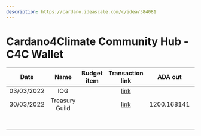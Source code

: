 ```yaml
---
description: https://cardano.ideascale.com/c/idea/384081
---
```


# Cardano4Climate Community Hub - C4C Wallet

<table><thead><tr><th>Date</th><th align="center">Name</th><th data-type="select">Budget item</th><th align="center">Transaction link</th><th align="center">ADA out</th><th align="center">ADA in</th><th align="center">Balance</th></tr></thead><tbody><tr><td>03/03/2022</td><td align="center">IOG</td><td></td><td align="center"><a href="https://raw.githubusercontent.com/treasuryguild/Cardano4Climate/main/Transactions/Fund7/Cardano4Climate-Community-Hub/Incoming-IOG/1648537673177-IOG.json">link</a></td><td align="center"></td><td align="center">2451.086957</td><td align="center">2451.086957</td></tr><tr><td>30/03/2022</td><td align="center">Treasury Guild</td><td></td><td align="center"><a href="https://raw.githubusercontent.com/treasuryguild/Cardano4Climate/main/Transactions/Fund7/Cardano4Climate-Community-Hub/Treasury-Wallet/1648646913517-Treasury-Guild.json">link</a></td><td align="center">1200.168141</td><td align="center"></td><td align="center">1251.089445</td></tr><tr><td></td><td align="center"></td><td></td><td align="center"></td><td align="center"></td><td align="center"></td><td align="center"></td></tr><tr><td></td><td align="center"></td><td></td><td align="center"></td><td align="center"></td><td align="center"></td><td align="center"></td></tr><tr><td></td><td align="center"></td><td></td><td align="center"></td><td align="center"></td><td align="center"></td><td align="center"></td></tr><tr><td></td><td align="center"></td><td></td><td align="center"></td><td align="center"></td><td align="center"></td><td align="center"></td></tr><tr><td></td><td align="center"></td><td></td><td align="center"></td><td align="center"></td><td align="center"></td><td align="center"></td></tr><tr><td></td><td align="center"></td><td></td><td align="center"></td><td align="center"></td><td align="center"></td><td align="center"></td></tr><tr><td></td><td align="center"></td><td></td><td align="center"></td><td align="center"></td><td align="center"></td><td align="center"></td></tr></tbody></table>
